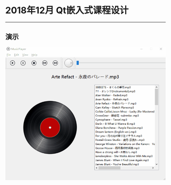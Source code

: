 # 2018年12月 Qt嵌入式课程设计
---

## 演示

![演示](https://github.com/tusdasa/MusicPlayer/raw/master/ScreenShot/Animation.gif)